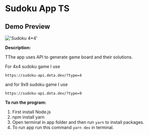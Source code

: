 # Sudoku App TS

## Demo Preview

!['Sudoku 4*4'](./sudoku%20preview.gif)

**Description:**

TThe app uses API to generate game board and their solutions.

For 4x4 sudoku game I use

`https://sudoku-api.deta.dev/?type=4`

and for 9x9 sudoku game I use

`https://sudoku-api.deta.dev/?type=9`

**To run the program:**

1. First install Node.js
2. npm install yarn
3. Open terminal in app folder and then run `yarn` to install packages.
4. To run app run this command `yarn dev` in terminal.
